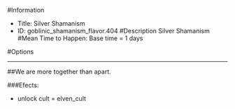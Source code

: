 #Information
 - Title: Silver Shamanism
 - ID: goblinic_shamanism_flavor.404
#Description
Silver Shamanism
#Mean Time to Happen:
Base time = 1 days

#Options

___
##We are more together than apart.

###Efects:<ul><li>unlock cult = elven_cult</li></ul>
